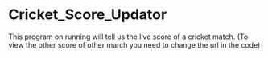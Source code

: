 # Cricket_Score_Updator
This program on running will tell us the live score of a cricket match. (To view the other score of other march you need to change the url in the code)
